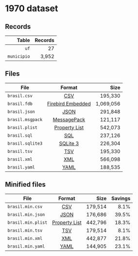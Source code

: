# 1970 dataset

## Records

|       Table | Records |
| -----------:| -------:|
|        `uf` |      27 |
| `municipio` |   3,952 |

## Files

| File             | Format                                                                                 |      Size |
| ---------------- |:--------------------------------------------------------------------------------------:| ---------:|
| `brasil.csv`     | [CSV](https://en.wikipedia.org/wiki/Comma-separated_values)                            |   195,330 |
| `brasil.fdb`     | [Firebird Embedded](https://en.wikipedia.org/wiki/Embedded_database#Firebird_Embedded) | 1,069,056 |
| `brasil.json`    | [JSON](https://en.wikipedia.org/wiki/JSON)                                             |   291,848 |
| `brasil.msgpack` | [MessagePack](https://en.wikipedia.org/wiki/MessagePack)                               |   121,117 |
| `brasil.plist`   | [Property List](https://en.wikipedia.org/wiki/Property_list)                           |   542,073 |
| `brasil.sql`     | [SQL](https://en.wikipedia.org/wiki/SQL)                                               |   237,126 |
| `brasil.sqlite3` | [SQLite 3](https://en.wikipedia.org/wiki/SQLite)                                       |   226,304 |
| `brasil.tsv`     | [TSV](https://en.wikipedia.org/wiki/Tab-separated_values)                              |   195,330 |
| `brasil.xml`     | [XML](https://en.wikipedia.org/wiki/XML)                                               |   566,098 |
| `brasil.yaml`    | [YAML](https://en.wikipedia.org/wiki/YAML)                                             |   188,535 |

## Minified files

| File               | Format                                                       |      Size | Savings |
| ------------------ |:------------------------------------------------------------:| ---------:| -------:|
| `brasil.min.csv`   | [CSV](https://en.wikipedia.org/wiki/Comma-separated_values)  |   179,514 |    8.1% |
| `brasil.min.json`  | [JSON](https://en.wikipedia.org/wiki/JSON)                   |   176,686 |   39.5% |
| `brasil.min.plist` | [Property List](https://en.wikipedia.org/wiki/Property_list) |   442,796 |   18.3% |
| `brasil.min.tsv`   | [TSV](https://en.wikipedia.org/wiki/Tab-separated_values)    |   179,514 |    8.1% |
| `brasil.min.xml`   | [XML](https://en.wikipedia.org/wiki/XML)                     |   442,877 |   21.8% |
| `brasil.min.yaml`  | [YAML](https://en.wikipedia.org/wiki/YAML)                   |   144,905 |   23.1% |